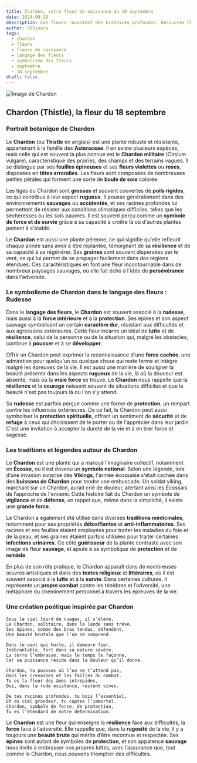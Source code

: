 ```yaml
---
title: Chardon, votre fleur de naissance du 18 septembre
date: 2024-09-18
description: Les fleurs racontent des histoires profondes. Découvrez Chardon, votre fleur de naissance du 18 septembre, ses symboles et récits fascinants. Plongez dans sa signification et son langage unique dans l'art floral.
author: 365jours
tags:
  - chardon
  - fleurs
  - fleurs de naissance
  - langage des fleurs
  - symbolisme des fleurs
  - septembre
  - 18 septembre
draft: false
---
```



![Image de Chardon](https://cdn.pixabay.com/photo/2018/07/05/02/49/thistle-3517440_1280.jpg#center)


## Chardon (Thistle), la fleur du 18 septembre

### Portrait botanique de Chardon

Le **Chardon** (ou **Thistle** en anglais) est une plante robuste et résistante, appartenant à la famille des **Asteraceae**. Il en existe plusieurs espèces, mais celle qui est souvent la plus connue est le **Chardon militaire** (Cirsium vulgare), caractéristique des prairies, des champs et des terrains vagues. Il se distingue par ses **feuilles épineuses** et ses **fleurs violettes** ou **roses**, disposées en **têtes arrondies**. Les fleurs sont composées de nombreuses petites pétales qui forment une sorte de **boule de soie** colorée.

Les tiges du Chardon sont **grosses** et souvent couvertes de **poils rigides**, ce qui contribue à leur aspect **rugueux**. Il pousse généralement dans des environnements **sauvages** ou **accidentés**, et ses racines profondes lui permettent de résister aux conditions climatiques difficiles, telles que les sécheresses ou les sols pauvres. Il est souvent perçu comme un **symbole de force et de survie** grâce à sa capacité à croître là où d'autres plantes peinent à s'établir.

Le **Chardon** est aussi une plante pérenne, ce qui signifie qu'elle refleurit chaque année sans avoir à être replantée, témoignant de sa **résilience** et de sa capacité à se régénérer. Ses **graines** sont souvent dispersées par le vent, ce qui lui permet de se propager facilement dans des régions étendues. Ces caractéristiques en font une fleur incontournable dans de nombreux paysages sauvages, où elle fait écho à l'idée de **persévérance** dans l'adversité.

### Le symbolisme de Chardon dans le langage des fleurs : Rudesse

Dans le **langage des fleurs**, le **Chardon** est souvent associé à la **rudesse**, mais aussi à la **force intérieure** et à la **protection**. Ses épines et son aspect sauvage symbolisent un certain **caractère dur**, résistant aux difficultés et aux agressions extérieures. Cette fleur incarne un idéal de **lutte** et de **résilience**, celui de la personne ou de la situation qui, malgré les obstacles, continue à **pousser** et à se **développer**.

Offrir un Chardon peut exprimer la reconnaissance d'une **force cachée**, une admiration pour quelqu'un ou quelque chose qui reste ferme et intègre malgré les épreuves de la vie. Il est aussi une manière de souligner la beauté présente dans les aspects **rugueux** de la vie, là où la douceur est absente, mais où la **vraie force** se trouve. Le **Chardon** nous rappelle que la **résilience** et la **courage** naissent souvent de situations difficiles et que la beauté n'est pas toujours là où l'on s'y attend.

Sa **rudesse** est parfois perçue comme une forme de **protection**, un rempart contre les influences extérieures. De ce fait, le Chardon peut aussi symboliser la **protection spirituelle**, offrant un sentiment de **sécurité** et de **refuge** à ceux qui choisissent de le porter ou de l'apprécier dans leur jardin. C'est une invitation à accepter la dureté de la vie et à en tirer force et sagesse.

### Les traditions et légendes autour de Chardon

Le **Chardon** est une plante qui a marqué l’imaginaire collectif, notamment en **Écosse**, où il est devenu un **symbole national**. Selon une légende, lors d’une invasion surprise des **Vikings**, l'armée écossaise s'était cachée dans des **buissons de Chardon** pour tendre une embuscade. Un soldat viking, marchant sur un Chardon, aurait crié de douleur, alertant ainsi les Écossais de l’approche de l'ennemi. Cette histoire fait du Chardon un symbole de **vigilance** et de **défense**, un rappel que, même dans la simplicité, il existe une **grande force**.

Le Chardon a également été utilisé dans diverses **traditions médicinales**, notamment pour ses propriétés **détoxifiantes** et **anti-inflammatoires**. Ses racines et ses feuilles étaient employées pour traiter les maladies du foie et de la peau, et ses graines étaient parfois utilisées pour traiter certaines **infections urinaires**. Ce côté **guérisseur** de la plante contraste avec son image de fleur **sauvage**, et ajoute à sa symbolique de **protection** et de **remède**.

En plus de son rôle pratique, le Chardon apparaît dans de nombreuses œuvres artistiques et dans des **textes religieux** et **littéraires**, où il est souvent associé à la **lutte** et à la **survie**. Dans certaines cultures, il représente un **propre combat** contre les ténèbres et l’adversité, une métaphore du cheminement personnel à travers les épreuves de la vie.

### Une création poétique inspirée par Chardon

```
Sous le ciel lourd de nuages, il s’élève,
Le Chardon, solitaire, dans la lande sans trêve.
Ses épines, comme des bras tendus, défendent,
Une beauté brutale que l’on ne comprend.

Dans le vent qui hurle, il demeure fier,
Inébranlable, fort dans sa nature sévère.
La terre l’embrasse, mais le temps le façonne,
Car sa puissance réside dans la douleur qu’il donne.

Chardon, tu pousses où l’on ne t’attend pas,
Dans les crevasses et les failles du combat.
Tu es la fleur des âmes intrépides,
Qui, dans la rude existence, restent vives.

De tes racines profondes, tu bois l’essentiel,
Et du ciel grondeur, tu captes l’immortel.
Chardon, symbole de force, de protection,
Tu es l’étendard de notre détermination.
```

Le **Chardon** est une fleur qui enseigne la **résilience** face aux difficultés, la **force** face à l’adversité. Elle rappelle que, dans la **rugosité** de la vie, il y a toujours une **beauté brute** qui mérite d’être reconnue et respectée. Ses **épines** sont autant de symboles de **protection**, et son apparence **sauvage** nous invite à embrasser nos propres luttes, avec l’assurance que, tout comme le Chardon, nous pouvons triompher des difficultés.

